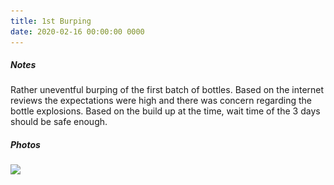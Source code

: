 ```yaml
---
title: 1st Burping
date: 2020-02-16 00:00:00 0000
---
```


##### Notes

Rather uneventful burping of the first batch of bottles. Based on the internet reviews the expectations were high and there was concern regarding the
bottle explosions. Based on the build up at the time, wait time of the 3 days should be safe enough.

##### Photos 

<img data-src="https://github.com/JakubStas/coldone.github.io/raw/master/assets/images/2020-02-16/01.jpeg" class="lazyload" src="https://github.com/JakubStas/coldone.github.io/raw/master/assets/images/placeholder-image.png">

